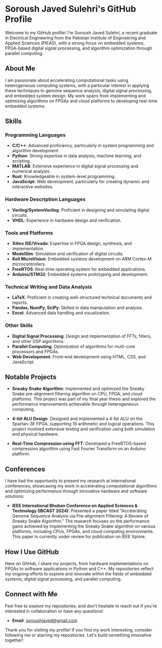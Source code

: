 # Soroush Javed Sulehri's GitHub Profile

Welcome to my GitHub profile! I'm Soroush Javed Sulehri, a recent graduate in Electrical Engineering from the Pakistan Institute of Engineering and Applied Sciences (PIEAS), with a strong focus on embedded systems, FPGA-based digital signal processing, and algorithm optimization through parallel computing.

## About Me

I am passionate about accelerating computational tasks using heterogeneous computing systems, with a particular interest in applying these techniques to genome sequence analysis, digital signal processing, and embedded system design. My work spans from implementing and optimizing algorithms on FPGAs and cloud platforms to developing real-time embedded systems.

## Skills

### Programming Languages
- **C/C++**: Advanced proficiency, particularly in system programming and algorithm development.
- **Python**: Strong expertise in data analysis, machine learning, and scripting.
- **MATLAB**: Extensive experience in digital signal processing and numerical analysis.
- **Rust**: Knowledgeable in system-level programming.
- **JavaScript**: Web development, particularly for creating dynamic and interactive websites.

### Hardware Description Languages
- **Verilog/SystemVerilog**: Proficient in designing and simulating digital circuits.
- **VHDL**: Experience in hardware design and verification.

### Tools and Platforms
- **Xilinx ISE/Vivado**: Expertise in FPGA design, synthesis, and implementation.
- **ModelSim**: Simulation and verification of digital circuits.
- **Keil MicroVision**: Embedded systems development on ARM Cortex-M microcontrollers.
- **FreeRTOS**: Real-time operating system for embedded applications.
- **Arduino/STM32**: Embedded systems prototyping and development.

### Technical Writing and Data Analysis
- **LaTeX**: Proficient in creating well-structured technical documents and reports.
- **Pandas, NumPy, SciPy**: Skilled in data manipulation and analysis.
- **Excel**: Advanced data handling and visualization.

### Other Skills
- **Digital Signal Processing**: Design and implementation of FFTs, filters, and other DSP algorithms.
- **Parallel Computing**: Optimization of algorithms for multi-core processors and FPGAs.
- **Web Development**: Front-end development using HTML, CSS, and JavaScript.

## Notable Projects

- **Sneaky Snake Algorithm**: Implemented and optimized the Sneaky Snake pre-alignment filtering algorithm on CPU, FPGA, and cloud platforms. This project was part of my final year thesis and explored the performance improvements achievable through heterogeneous computing.
  
- **4-bit ALU Design**: Designed and implemented a 4-bit ALU on the Spartan-3E FPGA, supporting 16 arithmetic and logical operations. This project involved extensive testing and verification using both simulation and physical hardware.

- **Real-Time Compression using FFT**: Developed a FreeRTOS-based compression algorithm using Fast Fourier Transform on an Arduino platform.

## Conferences

I have had the opportunity to present my research at international conferences, showcasing my work in accelerating computational algorithms and optimizing performance through innovative hardware and software solutions:

- **IEEE International Bhuban Conference on Applied Sciences & Technology (IBCAST 2024)**: Presented a paper titled "Accelerating Genome Sequence Analysis via Pre-alignment Filtering: A Review of Sneaky Snake Algorithm." The research focuses on the performance gains achieved by implementing the Sneaky Snake algorithm on various platforms, including CPUs, FPGAs, and cloud computing environments. This paper is currently under review for publication on IEEE Xplore.

## How I Use GitHub

Here on GitHub, I share my projects, from hardware implementations on FPGAs to software applications in Python and C++. My repositories reflect my ongoing efforts to explore and innovate within the fields of embedded systems, digital signal processing, and parallel computing.

## Connect with Me

Feel free to explore my repositories, and don't hesitate to reach out if you're interested in collaboration or have any questions!

- **Email**: soroushjaved@gmail.com


Thank you for visiting my profile! If you find my work interesting, consider following me or starring my repositories. Let's build something innovative together!

